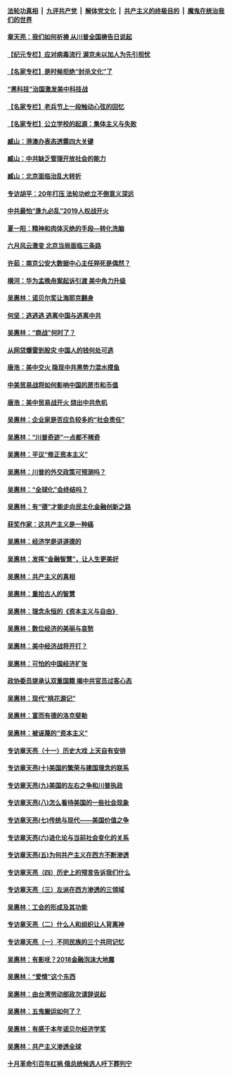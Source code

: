 ####  [法轮功真相](../../../../basic/blob/master/README.md?t=07090931) &nbsp;|&nbsp; [九评共产党](../../../../9ping.md/blob/master/README.md?t=07090931) &nbsp;|&nbsp; [解体党文化](../../../../jtdwh.md/blob/master/README.md?t=07090931)  &nbsp;|&nbsp; [共产主义的终极目的](../../../../gczydzjmd.md/blob/master/README.md?t=07090931) &nbsp;|&nbsp; [魔鬼在统治我们的世界](../../../../mgztzwmdsj.md/blob/master/README.md?t=07090931) 

#### [章天亮：我们如何祈祷 从川普全国祷告日说起](../pages/nsc423/n11944627.md?t=07090931) 

#### [【纪元专栏】应对病毒流行 渥京未以加人为先引担忧](../pages/nsc423/n11875714.md?t=07090931) 

#### [【名家专栏】是时候拒绝“封杀文化”了](../pages/nsc423/n11814093.md?t=07090931) 

#### [“黑科技”治国激发美中科技战](../pages/nsc423/n11638056.md?t=07090931) 

#### [【名家专栏】老兵节上一段触动心弦的回忆](../pages/nsc423/n11646016.md?t=07090931) 

#### [【名家专栏】公立学校的起源：集体主义与失败](../pages/nsc423/n11601833.md?t=07090931) 

#### [臧山：港澳办表态透露四大关键](../pages/nsc423/n11421628.md?t=07090931) 

#### [臧山：中共缺乏管理开放社会的能力](../pages/nsc423/n11407457.md?t=07090931) 

#### [臧山：北京面临治乱大转折](../pages/nsc423/n11406895.md?t=07090931) 

#### [专访胡平：20年打压 法轮功屹立不倒意义深远](../pages/nsc423/n11398800.md?t=07090931) 

#### [中共最怕“逢九必乱”2019人权战开火](../pages/nsc423/n11385248.md?t=07090931) 

#### [夏一阳：精神和肉体灭绝的手段—转化洗脑](../pages/nsc423/n11368250.md?t=07090931) 

#### [六月风云激变 北京当局面临三条路](../pages/nsc423/n11313668.md?t=07090931) 

#### [许茹：南京公安大数据中心主任猝死是偶然？](../pages/nsc423/n11064744.md?t=07090931) 

#### [横河：华为孟晚舟案起诉引渡 美中角力升级](../pages/nsc423/n11027230.md?t=07090931) 

#### [吴惠林：诺贝尔奖让海耶克翻身](../pages/nsc423/n10890049.md?t=07090931) 

#### [何坚：逃逃逃 逃离中国与逃离中共](../pages/nsc423/n10592891.md?t=07090931) 

#### [吴惠林：“商战”何时了？](../pages/nsc423/n10573558.md?t=07090931) 

#### [从网贷爆雷到股灾 中国人的钱何处可逃](../pages/nsc423/n10572800.md?t=07090931) 

#### [唐浩：美中交火 隐现中共黑势力混水摸鱼](../pages/nsc423/n10544040.md?t=07090931) 

#### [中美贸易战将如何影响中国的房市和币值](../pages/nsc423/n10543697.md?t=07090931) 

#### [唐浩：美中贸易战开火 烧出中共危机](../pages/nsc423/n10540126.md?t=07090931) 

#### [吴惠林：企业家是否应负较多的“社会责任”](../pages/nsc423/n10535022.md?t=07090931) 

#### [吴惠林：“川普奇迹”一点都不稀奇](../pages/nsc423/n10512808.md?t=07090931) 

#### [吴惠林：平议“修正资本主义”](../pages/nsc423/n10495724.md?t=07090931) 

#### [吴惠林：川普的外交政策可预测吗？](../pages/nsc423/n10462387.md?t=07090931) 

#### [吴惠林：“全球化”会终结吗？](../pages/nsc423/n10452838.md?t=07090931) 

#### [吴惠林：有“德”才能走向民主化金融创新之路](../pages/nsc423/n10432292.md?t=07090931) 

#### [获奖作家：这共产主义是一种癌](../pages/nsc423/n10431541.md?t=07090931) 

#### [吴惠林：经济学是讲道德的](../pages/nsc423/n10398014.md?t=07090931) 

#### [吴惠林：发挥“金融智慧”，让人生更美好](../pages/nsc423/n10375019.md?t=07090931) 

#### [吴惠林：共产主义的真相](../pages/nsc423/n10351394.md?t=07090931) 

#### [吴惠林：重拾古人的智慧](../pages/nsc423/n10337691.md?t=07090931) 

#### [吴惠林：理念永恒的《资本主义与自由》](../pages/nsc423/n10316274.md?t=07090931) 

#### [吴惠林：数位经济的美丽与哀愁](../pages/nsc423/n10292946.md?t=07090931) 

#### [吴惠林：美中经济战将开打？](../pages/nsc423/n10258825.md?t=07090931) 

#### [吴惠林：可怕的中国经济扩张](../pages/nsc423/n10219147.md?t=07090931) 

#### [政协委员提承认双重国籍 揭中共官员过客心态](../pages/nsc423/n10208809.md?t=07090931) 

#### [吴惠林：现代“桃花源记”](../pages/nsc423/n10185234.md?t=07090931) 

#### [吴惠林：富而有德的洛克斐勒](../pages/nsc423/n10142264.md?t=07090931) 

#### [吴惠林：被诬蔑的“资本主义”](../pages/nsc423/n10124816.md?t=07090931) 

#### [专访章天亮（十一）历史大戏 上天自有安排](../pages/nsc423/n10094905.md?t=07090931) 

#### [专访章天亮(十)美国的繁荣与建国理念的联系](../pages/nsc423/n10094899.md?t=07090931) 

#### [专访章天亮(九)美国的左右之争和川普执政](../pages/nsc423/n10094889.md?t=07090931) 

#### [专访章天亮(八)怎么看待美国的一些社会现象](../pages/nsc423/n10094857.md?t=07090931) 

#### [专访章天亮(七)传统与现代——美国价值之争](../pages/nsc423/n10093140.md?t=07090931) 

#### [专访章天亮(六)进化论与当前社会变化的关系](../pages/nsc423/n10092036.md?t=07090931) 

#### [专访章天亮(五)为何共产主义在西方不断渗透](../pages/nsc423/n10083620.md?t=07090931) 

#### [专访章天亮（四）历史上的预言告诉我们什么](../pages/nsc423/n10083606.md?t=07090931) 

#### [专访章天亮（三）左派在西方渗透的三领域](../pages/nsc423/n10081115.md?t=07090931) 

#### [吴惠林：工会的形成及其功能](../pages/nsc423/n10080633.md?t=07090931) 

#### [专访章天亮（二）什么人和组织让人背离神](../pages/nsc423/n10076637.md?t=07090931) 

#### [专访章天亮（一）不同民族的三个共同记忆](../pages/nsc423/n10074188.md?t=07090931) 

#### [吴惠林：有影呒？2018金融泡沫大地震](../pages/nsc423/n10040534.md?t=07090931) 

#### [吴惠林：“爱情”这个东西](../pages/nsc423/n10019423.md?t=07090931) 

#### [吴惠林：由台湾劳动部政次请辞说起](../pages/nsc423/n9979679.md?t=07090931) 

#### [吴惠林：五鬼搬运如何了？](../pages/nsc423/n9925338.md?t=07090931) 

#### [吴惠林：有感于本年诺贝尔经济学奖](../pages/nsc423/n9871883.md?t=07090931) 

#### [吴惠林：共产主义渗透全球](../pages/nsc423/n9812748.md?t=07090931) 

#### [十月革命引百年红祸 俄总统候选人吁下葬列宁](../pages/nsc423/n9810182.md?t=07090931) 

